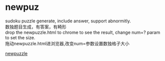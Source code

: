 # newpuz
sudoku puzzle generate, include answer, support abnormitly.
<br/>
数独题目生成，有答案，有畸形
<br/>
drop the newpuzzle.html to chrome to see the result, change num=? param to set the size.
<br/>
拖动newpuzzle.html进浏览器,改变num=参数设置数独格子大小
<br/>

<a href="www.5icoin.com/newpuzzle.html/?num=7">newpuzzle<a>
